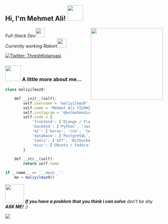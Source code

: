 <h2> Hi, I'm Mehmet Ali! <img src="https://media.giphy.com/media/mGcNjsfWAjY5AEZNw6/giphy.gif" width="50"></h2>
<img align='right' src="https://media.giphy.com/media/bPCwGUF2sKjyE/giphy.gif" width="230">
<p><em>Full-Stack Dev</a><img src="https://media.giphy.com/media/fYSnHlufseco8Fh93Z/giphy.gif" width="30"></br>Currently working Rakort<img src="https://media.giphy.com/media/WUlplcMpOCEmTGBtBW/giphy.gif" width="30"> 
</em></p>

[![Twitter: ThreshKolanyasi](https://img.shields.io/twitter/follow/ThreshKolanyasi?style=social)](https://twitter.com/ThreshKolanyasi)

### <img src="https://media.giphy.com/media/VgCDAzcKvsR6OM0uWg/giphy.gif" width="50"> A little more about me...  

```javascript
class maliyilmaz0:

    def __init__(self):
        self.username = 'maliyilmaz0'
        self.name = 'Mehmet Ali YILMAZ'
        self.instagram = '@kelmuhendis'
        self.code = {
            'frontend': ['Django / Flask', 'React JS / Native'],
            'backend': ['Python', 'Javascript / Typescript'],
            'AI': ['keras', 'cnn', 'tensorflow', 'torch'],
            'database': ['PostgreSQL', 'MongoDB'],
            'tools': ['GIT', 'Bitbucket', 'Jetbrains', 'Docker'],
            'misc': ['Ubuntu / Fedora', 'Windows']
        }
        
    def __str__(self):
        return self.name

if __name__ == '__main__':
    me = maliyilmaz0()
```

<img src="https://media.giphy.com/media/LnQjpWaON8nhr21vNW/giphy.gif" width="60"> <em><b>If you have a problem that you think i can solve</b> don't be shy <b>ASK ME!</b> :)</em>

<img align='center' src="https://media.giphy.com/media/g79am6uuZJKSc/giphy.gif">

